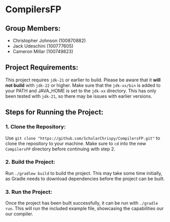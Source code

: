 # CompilersFP

## Group Members:
- Christopher Johnson (100870882)
- Jack Udeschini (100777605)
- Cameron Millar (100749823)

## Project Requirements:
This project requires `jdk-21` or earlier to build. Please be aware that it **will not build** with `jdk-22` or higher. Make sure that the `jdk-xx/bin` is added to your PATH and JAVA_HOME is set to the `jdk-xx` directory. This has only been tested with `jdk-21`, so there may be issues with earlier versions.

##  Steps for Running the Project:
### 1. Clone the Repository:
Use `git clone "https://github.com/ScholarChrispy/CompilersFP.git"` to clone the repository to your machine. Make sure to `cd` into the new `CompilersFP` directory before continuing with step 2.

### 2. Build the Project:
Run `./gradlew build` to build the project. This may take some time initially, as Gradle needs to download dependencies before the project can be built.

### 3. Run the Project:
Once the project has been built successfully, it can be run with `./gradle run`. This will run the included example file, showcasing the capabilities our our compiler.

